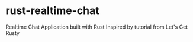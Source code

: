 # rust-realtime-chat
Realtime Chat Application built with Rust
Inspired by tutorial from Let's Get Rusty
